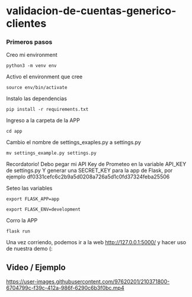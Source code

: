 # validacion-de-cuentas-generico-clientes

### Primeros pasos

Creo mi environment
```
python3 -m venv env
```

Activo el environment que cree
```
source env/bin/activate
```

Instalo las dependencias 
```
pip install -r requirements.txt
```

Ingreso a la carpeta de la APP
```
cd app
```

Cambio el nombre de settings_exaples.py a settings.py
```
mv settings_example.py settings.py 
```

Recordatorio! 
Debo pegar mi API Key de Prometeo en la variable API_KEY de settings.py
Y generar una SECRET_KEY para la app de Flask, por ejemplo df0331cefc6c2b9a5d0208a726a5d1c0fd37324feba25506

Seteo las variables
```
export FLASK_APP=app
```
```
export FLASK_ENV=development
```

Corro la APP
```
flask run
```
Una vez corriendo, podemos ir a la web http://127.0.0.1:5000/ y hacer uso de nuestra demo (:


## Video / Ejemplo
https://user-images.githubusercontent.com/97620201/210371800-6704799c-f39c-412a-986f-6290c6b3f0bc.mp4
